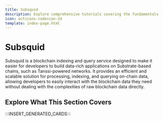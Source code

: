 ```yaml
---
title: Subsquid
description: Explore comprehensive tutorials covering the fundamentals and advanced techniques for indexing data on your Tanssi Substrate or EVM network with Subsquid.
icon: octicons-codescan-24
template: index-page.html
---
```


# Subsquid

Subsquid is a blockchain indexing and query service designed to make it easier for developers to build data-rich applications on Substrate-based chains, such as Tanssi-powered networks. It provides an efficient and scalable solution for processing, indexing, and querying on-chain data, allowing developers to easily interact with the blockchain data they need without dealing with the complexities of raw blockchain data directly.

## Explore What This Section Covers

:::INSERT_GENERATED_CARDS:::